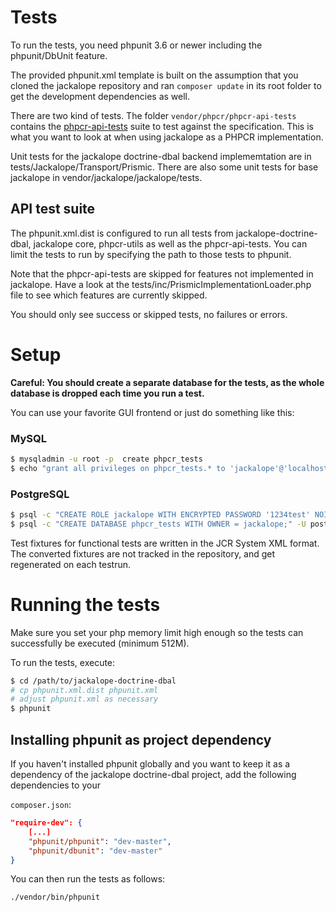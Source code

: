 # Tests

To run the tests, you need phpunit 3.6 or newer including the phpunit/DbUnit feature.

The provided phpunit.xml template is built on the assumption that you cloned
the jackalope repository and ran `composer update` in its root folder to get
the development dependencies as well.

There are two kind of tests. The folder ``vendor/phpcr/phpcr-api-tests`` contains the
[phpcr-api-tests](https://github.com/phpcr/phpcr-api-tests/) suite to test
against the specification. This is what you want to look at when using
jackalope as a PHPCR implementation.

Unit tests for the jackalope doctrine-dbal backend implememtation are in
tests/Jackalope/Transport/Prismic. There are also some unit tests for
base jackalope in vendor/jackalope/jackalope/tests.


## API test suite

The phpunit.xml.dist is configured to run all tests from jackalope-doctrine-dbal,
jackalope core, phpcr-utils as well as the phpcr-api-tests. You can limit the tests
to run by specifying the path to those tests to phpunit.

Note that the phpcr-api-tests are skipped for features not implemented in
jackalope. Have a look at the tests/inc/PrismicImplementationLoader.php
file to see which features are currently skipped.

You should only see success or skipped tests, no failures or errors.


# Setup

**Careful: You should create a separate database for the tests, as the whole
database is dropped each time you run a test.**

You can use your favorite GUI frontend or just do something like this:

### MySQL

```sh
$ mysqladmin -u root -p  create phpcr_tests
$ echo "grant all privileges on phpcr_tests.* to 'jackalope'@'localhost' identified by '1234test'; flush privileges;" | mysql -u root -p
```
### PostgreSQL

```sh
$ psql -c "CREATE ROLE jackalope WITH ENCRYPTED PASSWORD '1234test' NOINHERIT LOGIN;" -U postgres
$ psql -c "CREATE DATABASE phpcr_tests WITH OWNER = jackalope;" -U postgres
```

Test fixtures for functional tests are written in the JCR System XML format.
The converted fixtures are not tracked in the repository, and get regenerated
on each testrun.

# Running the tests

Make sure you set your php memory limit high enough so the tests can
successfully be executed (minimum 512M).

To run the tests, execute:

```sh
$ cd /path/to/jackalope-doctrine-dbal
# cp phpunit.xml.dist phpunit.xml
# adjust phpunit.xml as necessary
$ phpunit
```

## Installing phpunit as project dependency

If you haven't installed phpunit globally and you want to keep it as a dependency
of the jackalope doctrine-dbal project, add the following dependencies to your

`composer.json`:
```json
"require-dev": {
    [...]
    "phpunit/phpunit": "dev-master",
    "phpunit/dbunit": "dev-master"
}
```

You can then run the tests as follows:

    ./vendor/bin/phpunit
